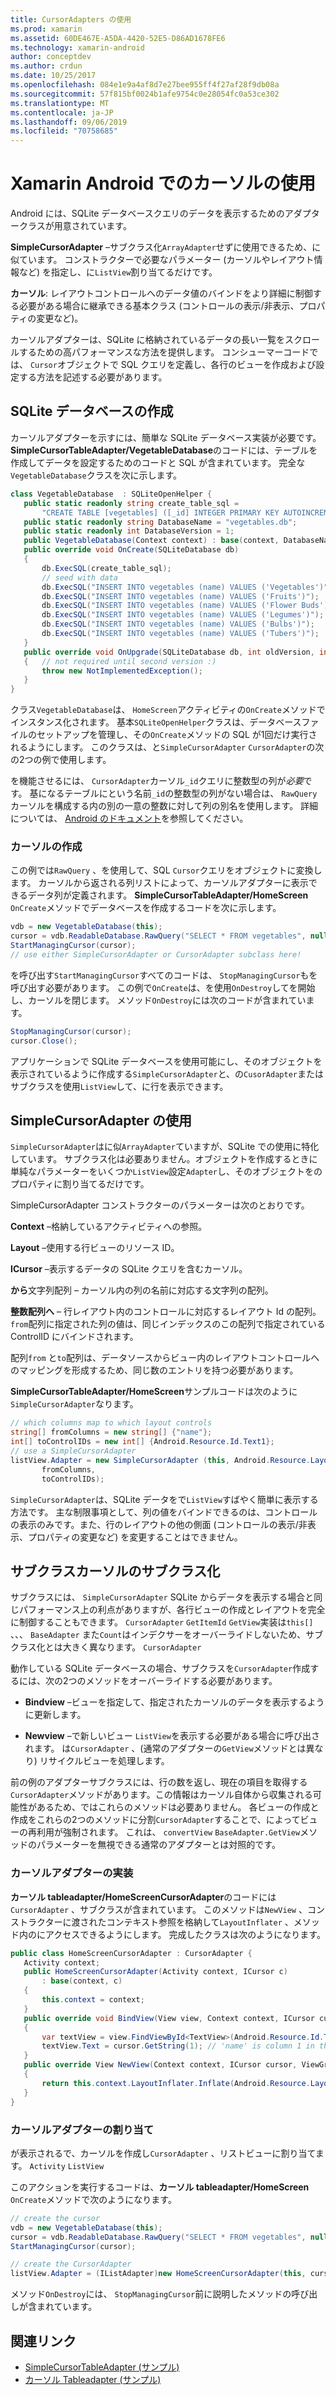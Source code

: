 ```yaml
---
title: CursorAdapters の使用
ms.prod: xamarin
ms.assetid: 60DE467E-A5DA-4420-52E5-D86AD1678FE6
ms.technology: xamarin-android
author: conceptdev
ms.author: crdun
ms.date: 10/25/2017
ms.openlocfilehash: 084e1e9a4af8d7e27bee955ff4f27af28f9db08a
ms.sourcegitcommit: 57f815bf0024b1afe9754c0e28054fc0a53ce302
ms.translationtype: MT
ms.contentlocale: ja-JP
ms.lasthandoff: 09/06/2019
ms.locfileid: "70758685"
---
```

# <a name="using-cursoradapters-with-xamarinandroid"></a>Xamarin Android でのカーソルの使用

Android には、SQLite データベースクエリのデータを表示するためのアダプタークラスが用意されています。

 **SimpleCursorAdapter** –サブクラス化`ArrayAdapter`せずに使用できるため、に似ています。 コンストラクターで必要なパラメーター (カーソルやレイアウト情報など) を指定し、に`ListView`割り当てるだけです。

 **カーソル**: レイアウトコントロールへのデータ値のバインドをより詳細に制御する必要がある場合に継承できる基本クラス (コントロールの表示/非表示、プロパティの変更など)。

カーソルアダプターは、SQLite に格納されているデータの長い一覧をスクロールするための高パフォーマンスな方法を提供します。 コンシューマーコードでは、 `Cursor`オブジェクトで SQL クエリを定義し、各行のビューを作成および設定する方法を記述する必要があります。

## <a name="creating-an-sqlite-database"></a>SQLite データベースの作成

カーソルアダプターを示すには、簡単な SQLite データベース実装が必要です。 **SimpleCursorTableAdapter/VegetableDatabase**のコードには、テーブルを作成してデータを設定するためのコードと SQL が含まれています。
完全な`VegetableDatabase`クラスを次に示します。

```csharp
class VegetableDatabase  : SQLiteOpenHelper {
   public static readonly string create_table_sql =
       "CREATE TABLE [vegetables] ([_id] INTEGER PRIMARY KEY AUTOINCREMENT NOT NULL UNIQUE, [name] TEXT NOT NULL UNIQUE)";
   public static readonly string DatabaseName = "vegetables.db";
   public static readonly int DatabaseVersion = 1;
   public VegetableDatabase(Context context) : base(context, DatabaseName, null, DatabaseVersion) { }
   public override void OnCreate(SQLiteDatabase db)
   {
       db.ExecSQL(create_table_sql);
       // seed with data
       db.ExecSQL("INSERT INTO vegetables (name) VALUES ('Vegetables')");
       db.ExecSQL("INSERT INTO vegetables (name) VALUES ('Fruits')");
       db.ExecSQL("INSERT INTO vegetables (name) VALUES ('Flower Buds')");
       db.ExecSQL("INSERT INTO vegetables (name) VALUES ('Legumes')");
       db.ExecSQL("INSERT INTO vegetables (name) VALUES ('Bulbs')");
       db.ExecSQL("INSERT INTO vegetables (name) VALUES ('Tubers')");
   }
   public override void OnUpgrade(SQLiteDatabase db, int oldVersion, int newVersion)
   {   // not required until second version :)
       throw new NotImplementedException();
   }
}
```

クラス`VegetableDatabase`は、 `HomeScreen`アクティビティの`OnCreate`メソッドでインスタンス化されます。 基本`SQLiteOpenHelper`クラスは、データベースファイルのセットアップを管理し、その`OnCreate`メソッドの SQL が1回だけ実行されるようにします。 このクラスは、と`SimpleCursorAdapter` `CursorAdapter`の次の2つの例で使用します。

を機能させるには、 `CursorAdapter`カーソル`_id`クエリに整数型の列が*必要*です。 基になるテーブルにという名前`_id`の整数型の列がない場合は、 `RawQuery`カーソルを構成する内の別の一意の整数に対して列の別名を使用します。 詳細については、 [Android のドキュメント](xref:Android.Widget.CursorAdapter)を参照してください。

### <a name="creating-the-cursor"></a>カーソルの作成

この例では`RawQuery` 、を使用して、SQL `Cursor`クエリをオブジェクトに変換します。 カーソルから返される列リストによって、カーソルアダプターに表示できるデータ列が定義されます。 **SimpleCursorTableAdapter/HomeScreen** `OnCreate`メソッドでデータベースを作成するコードを次に示します。

```csharp
vdb = new VegetableDatabase(this);
cursor = vdb.ReadableDatabase.RawQuery("SELECT * FROM vegetables", null); // cursor query
StartManagingCursor(cursor);
// use either SimpleCursorAdapter or CursorAdapter subclass here!
```

を呼び出す`StartManagingCursor`すべてのコードは、 `StopManagingCursor`もを呼び出す必要があります。 この例で`OnCreate`は、を使用`OnDestroy`してを開始し、カーソルを閉じます。 メソッド`OnDestroy`には次のコードが含まれています。

```csharp
StopManagingCursor(cursor);
cursor.Close();
```

アプリケーションで SQLite データベースを使用可能にし、そのオブジェクトを表示されているように作成する`SimpleCursorAdapter`と、の`CusorAdapter`またはサブクラスを使用`ListView`して、に行を表示できます。

## <a name="using-simplecursoradapter"></a>SimpleCursorAdapter の使用

`SimpleCursorAdapter`はに似`ArrayAdapter`ていますが、SQLite での使用に特化しています。 サブクラス化は必要ありません。オブジェクトを作成するときに単純なパラメーターをいくつか`ListView`設定`Adapter`し、そのオブジェクトをのプロパティに割り当てるだけです。

SimpleCursorAdapter コンストラクターのパラメーターは次のとおりです。

 **Context** –格納しているアクティビティへの参照。

 **Layout** –使用する行ビューのリソース ID。

 **ICursor** –表示するデータの SQLite クエリを含むカーソル。

 **から**文字列配列 – カーソル内の列の名前に対応する文字列の配列。

 **整数配列へ** – 行レイアウト内のコントロールに対応するレイアウト Id の配列。 `from`配列に指定された列の値は、同じインデックスのこの配列で指定されている ControlID にバインドされます。

配列`from` と`to`配列は、データソースからビュー内のレイアウトコントロールへのマッピングを形成するため、同じ数のエントリを持つ必要があります。

**SimpleCursorTableAdapter/HomeScreen**サンプルコードは次のように`SimpleCursorAdapter`なります。

```csharp
// which columns map to which layout controls
string[] fromColumns = new string[] {"name"};
int[] toControlIDs = new int[] {Android.Resource.Id.Text1};
// use a SimpleCursorAdapter
listView.Adapter = new SimpleCursorAdapter (this, Android.Resource.Layout.SimpleListItem1, cursor,
       fromColumns,
       toControlIDs);
```

`SimpleCursorAdapter`は、SQLite データをで`ListView`すばやく簡単に表示する方法です。 主な制限事項として、列の値をバインドできるのは、コントロールの表示のみです。また、行のレイアウトの他の側面 (コントロールの表示/非表示、プロパティの変更など) を変更することはできません。

## <a name="subclassing-cursoradapter"></a>サブクラスカーソルのサブクラス化

サブクラスには、 `SimpleCursorAdapter` SQLite からデータを表示する場合と同じパフォーマンス上の利点がありますが、各行ビューの作成とレイアウトを完全に制御することもできます。 `CursorAdapter` `GetItemId` `GetView`実装は`this[]` 、、、 `BaseAdapter` また`Count`はインデクサーをオーバーライドしないため、サブクラス化とは大きく異なります。 `CursorAdapter`

動作している SQLite データベースの場合、サブクラスを`CursorAdapter`作成するには、次の2つのメソッドをオーバーライドする必要があります。

- **Bindview** –ビューを指定して、指定されたカーソルのデータを表示するように更新します。

- **Newview** –で新しいビュー `ListView`を表示する必要がある場合に呼び出されます。 は`CursorAdapter` 、(通常のアダプターの`GetView`メソッドとは異なり) リサイクルビューを処理します。

前の例のアダプターサブクラスには、行の数を返し、現在の項目を取得する`CursorAdapter`メソッドがあります。この情報はカーソル自体から収集される可能性があるため、ではこれらのメソッドは必要ありません。 各ビューの作成と作成をこれらの2つのメソッドに分割`CursorAdapter`することで、によってビューの再利用が強制されます。 これは、 `convertView` `BaseAdapter.GetView`メソッドのパラメーターを無視できる通常のアダプターとは対照的です。

### <a name="implementing-the-cursoradapter"></a>カーソルアダプターの実装

**カーソル tableadapter/HomeScreenCursorAdapter**のコードには`CursorAdapter` 、サブクラスが含まれています。 このメソッドは`NewView` 、コンストラクターに渡されたコンテキスト参照を格納して`LayoutInflater` 、メソッド内のにアクセスできるようにします。 完成したクラスは次のようになります。

```csharp
public class HomeScreenCursorAdapter : CursorAdapter {
   Activity context;
   public HomeScreenCursorAdapter(Activity context, ICursor c)
       : base(context, c)
   {
       this.context = context;
   }
   public override void BindView(View view, Context context, ICursor cursor)
   {
       var textView = view.FindViewById<TextView>(Android.Resource.Id.Text1);
       textView.Text = cursor.GetString(1); // 'name' is column 1 in the cursor query
   }
   public override View NewView(Context context, ICursor cursor, ViewGroup parent)
   {
       return this.context.LayoutInflater.Inflate(Android.Resource.Layout.SimpleListItem1, parent, false);
   }
}
```

### <a name="assigning-the-cursoradapter"></a>カーソルアダプターの割り当て

が表示されるで、カーソルを作成し`CursorAdapter` 、リストビューに割り当てます。 `Activity` `ListView`

このアクションを実行するコードは、**カーソル tableadapter/HomeScreen** `OnCreate`メソッドで次のようになります。

```csharp
// create the cursor
vdb = new VegetableDatabase(this);
cursor = vdb.ReadableDatabase.RawQuery("SELECT * FROM vegetables", null);
StartManagingCursor(cursor);

// create the CursorAdapter
listView.Adapter = (IListAdapter)new HomeScreenCursorAdapter(this, cursor, false);
```

メソッド`OnDestroy`には、 `StopManagingCursor`前に説明したメソッドの呼び出しが含まれています。

## <a name="related-links"></a>関連リンク

- [SimpleCursorTableAdapter (サンプル)](https://docs.microsoft.com/samples/xamarin/monodroid-samples/simplecursortableadapter)
- [カーソル Tableadapter (サンプル)](https://docs.microsoft.com/samples/xamarin/monodroid-samples/cursortableadapter)
